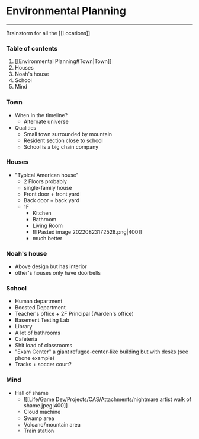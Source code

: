 # Environmental Planning
---
Brainstorm for all the [[Locations]]

### Table of contents
1. [[Environmental Planning#Town|Town]]
2. Houses
3. Noah's house
4. School
5. Mind

### Town
- When in the timeline?
	- Alternate universe
- Qualities
	- Small town surrounded by mountain
	- Resident section close to school
	- School is a big chain company

### Houses
- "Typical American house"
	- 2 Floors probably
	- single-family house
	- Front door + front yard
	- Back door + back yard
	- 1F
		- Kitchen
		- Bathroom
		- Living Room
		- ![[Pasted image 20220823172528.png|400]]
		- much better

### Noah's house
- Above design but has interior
- other's houses only have doorbells

### School
- Human department
- Boosted Department
- Teacher's office + 2F Principal (Warden's office)
- Basement Testing Lab
- Library
- A lot of bathrooms
- Cafeteria
- Shit load of classrooms
- "Exam Center" a giant refugee-center-like building but with desks (see phone example)
- Tracks + soccer court?

### Mind
- Hall of shame
	- ![[Life/Game Dev/Projects/CAS/Attachments/nightmare artist walk of shame.jpeg|400]]
	- Cloud machine
	- Swamp area
	- Volcano/mountain area
	- Train station